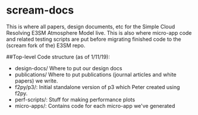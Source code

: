 # scream-docs
This is where all papers, design documents, etc for the Simple Cloud Resolving
E3SM Atmosphere Model live. This is also where micro-app code and related testing
scripts are put before migrating finished code to the (scream fork of the) E3SM repo.

##Top-level Code structure (as of 1/11/19):
* design-docs/             Where to put our design docs
* publications/            Where to put publications (journal articles and white papers) we write.
* f2py/p3/:		 Initial standalone version of p3 which Peter created using f2py.
* perf-scripts/: 	         Stuff for making performance plots
* micro-apps/:   	         Contains code for each micro-app we've generated
